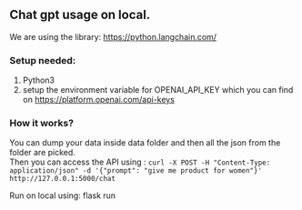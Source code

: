 ## Chat gpt usage on local.  
We are using the library: https://python.langchain.com/ <br> 

### Setup needed: 
1. Python3 
2. setup the environment variable for OPENAI_API_KEY which you can find on https://platform.openai.com/api-keys

### How it works? 
You can dump your data inside data folder and then all the json from the folder are picked.<br>
Then you can access the API using : 
``
curl -X POST -H "Content-Type: application/json" -d '{"prompt": "give me product for women"}' http://127.0.0.1:5000/chat
``

Run on local using: 
flask run

